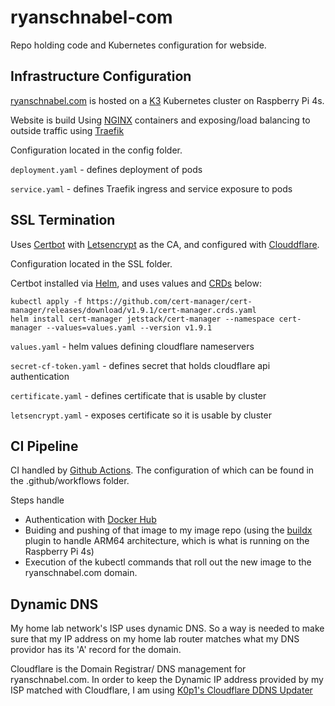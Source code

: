 # ryanschnabel-com

Repo holding code and Kubernetes configuration for webside.

## Infrastructure Configuration

[ryanschnabel.com](https://ryanschnabel.com) is hosted on a [K3](https://k3s.io/) Kubernetes cluster on Raspberry Pi 4s.

Website is build Using [NGINX](https://hub.docker.com/_/nginx) containers and exposing/load balancing to outside traffic using [Traefik](https://traefik.io/traefik/)

Configuration located in the config folder.

`deployment.yaml` - defines deployment of pods

`service.yaml` - defines Traefik ingress and service exposure to pods

## SSL Termination

Uses [Certbot](https://certbot.eff.org/) with [Letsencrypt](https://letsencrypt.org/) as the CA, and configured with [Clouddflare](https://www.cloudflare.com/). 

Configuration located in the SSL folder. 

Certbot installed via [Helm](https://helm.sh/), and uses values and [CRDs](https://kubernetes.io/docs/concepts/extend-kubernetes/api-extension/custom-resources/#customresourcedefinitions) below:

    kubectl apply -f https://github.com/cert-manager/cert-manager/releases/download/v1.9.1/cert-manager.crds.yaml
    helm install cert-manager jetstack/cert-manager --namespace cert-manager --values=values.yaml --version v1.9.1


`values.yaml` - helm values defining cloudflare nameservers

`secret-cf-token.yaml` - defines secret that holds cloudflare api authentication

`certificate.yaml` - defines certificate that is usable by cluster

`letsencrypt.yaml` - exposes certificate so it is usable by cluster

## CI Pipeline

CI handled by [Github Actions](https://github.com/features/actions). The configuration of which can be found in the .github/workflows folder.

Steps handle 

- Authentication with [Docker Hub](https://hub.docker.com/) 
- Buiding and pushing of that image to my image repo (using the [buildx](https://github.com/docker/buildx) plugin to handle ARM64 architecture, which is what is running on the Raspberry Pi 4s)
- Execution of the kubectl commands that roll out the new image to the ryanschnabel.com domain.

## Dynamic DNS

My home lab network's ISP uses dynamic DNS. So a way is needed to make sure that my IP address on my home lab router matches what my DNS providor has its 'A' record for the domain.

Cloudflare is the Domain Registrar/ DNS management for ryanschnabel.com. In order to keep the Dynamic IP address provided by my ISP matched with Cloudflare, I am using [K0p1's Cloudflare DDNS Updater](https://github.com/K0p1-Git/cloudflare-ddns-updater)
